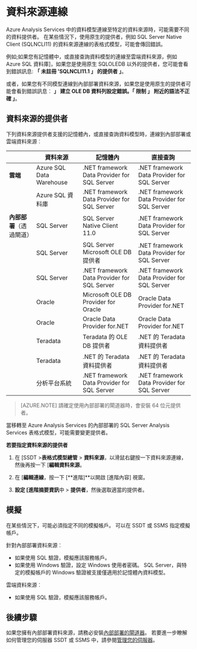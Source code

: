 <properties
   pageTitle="資料來源連線 |Microsoft Azure"
   description="說明中 Azure Analysis Services 資料模型的資料來源連線。"
   services="analysis-services"
   documentationCenter=""
   authors="minewiskan"
   manager="erikre"
   editor=""
   tags=""/>
<tags
   ms.service="analysis-services"
   ms.devlang="NA"
   ms.topic="article"
   ms.tgt_pltfrm="NA"
   ms.workload="na"
   ms.date="10/25/2016"
   ms.author="owend"/>

# <a name="datasource-connections"></a>資料來源連線

Azure Analysis Services 中的資料模型連線至特定的資料來源時，可能需要不同的資料提供者。 在某些情況下，使用原生的提供者，例如 SQL Server Native Client (SQLNCLI11) 的資料來源連線的表格式模型，可能會傳回錯誤。

例如;如果您有記憶體中，或直接查詢資料模型的連線至雲端資料來源，例如 Azure SQL 資料庫]，如果您是使用原生 SQLOLEDB 以外的提供者，您可能會看到錯誤訊息: **「 未註冊 'SQLNCLI11.1 」 的提供者 」**。

或者，如果您有不同模型連線到內部部署資料來源，如果您是使用原生的提供者可能會看到錯誤訊息︰ **」 建立 OLE DB 資料列設定錯誤。「 限制 」 附近的語法不正確 」**。

## <a name="data-source-providers"></a>資料來源的提供者

下列資料來源提供者支援的記憶體內，或直接查詢資料模型時，連線到內部部署或雲端資料來源︰

|               | **資料來源**                     | **記憶體內**                            |  **直接查詢**                                           |
|---------------------------|-------------------------------|---------------------------------------------|---------------------------------------------|
| **雲端**                     | Azure SQL Data Warehouse      | .NET framework Data Provider for SQL Server | .NET framework Data Provider for SQL Server |
|                           | Azure SQL 資料庫            | .NET framework Data Provider for SQL Server | .NET framework Data Provider for SQL Server |
| **內部部署**（透過閘道） | SQL Server                    | SQL Server Native Client 11.0               | .NET framework Data Provider for SQL Server |
|                           |  SQL Server                             | SQL Server Microsoft OLE DB 提供者    |   .NET framework Data Provider for SQL Server                                          |
|                           |  SQL Server                             | .NET framework Data Provider for SQL Server |  .NET framework Data Provider for SQL Server                                           |
|                           | Oracle                        | Microsoft OLE DB Provider for Oracle        | Oracle Data Provider for.NET               |
|                           |  Oracle                             | Oracle Data Provider for.NET               | Oracle Data Provider for.NET                                            |
|                           | Teradata                      | Teradata 的 OLE DB 提供者                | .NET 的 Teradata 資料提供者             |
|                           |  Teradata                             | .NET 的 Teradata 資料提供者             |  .NET 的 Teradata 資料提供者                                            |
|                           | 分析平台系統 | .NET framework Data Provider for SQL Server | .NET framework Data Provider for SQL Server |


> [AZURE.NOTE] 請確定使用內部部署的閘道器時，會安裝 64 位元提供者。

當移轉至 Azure Analysis Services 的內部部署的 SQL Server Analysis Services 表格式模型，可能需要變更提供者。

**若要指定資料來源的提供者**

1. 在 [SSDT >**表格式模型總管** > **資料來源**，以滑鼠右鍵按一下資料來源連線，然後再按一下 [**編輯資料來源**。

2. 在 [**編輯連線**，按一下 [**進階]**以開啟 [進階內容] 視窗。

3. **設定 [進階摘要資訊**中 > **提供者**，然後選取適當的提供者。

## <a name="impersonation"></a>模擬
在某些情況下，可能必須指定不同的模擬帳戶。 可以在 SSDT 或 SSMS 指定模擬帳戶。

針對內部部署資料來源︰

- 如果使用 SQL 驗證，模擬應該服務帳戶。
- 如果使用 Windows 驗證，設定 Windows 使用者密碼。 SQL Server，與特定的模擬帳戶的 Windows 驗證被支援僅適用於記憶體內資料模型。

雲端資料來源︰

- 如果使用 SQL 驗證，模擬應該服務帳戶。


## <a name="next-steps"></a>後續步驟

如果您擁有內部部署資料來源，請務必安裝[內部部署的閘道器](analysis-services-gateway.md)。 若要進一步瞭解如何管理您的伺服器 SSDT 或 SSMS 中，請參閱[管理您的伺服器](analysis-services-manage.md)。
